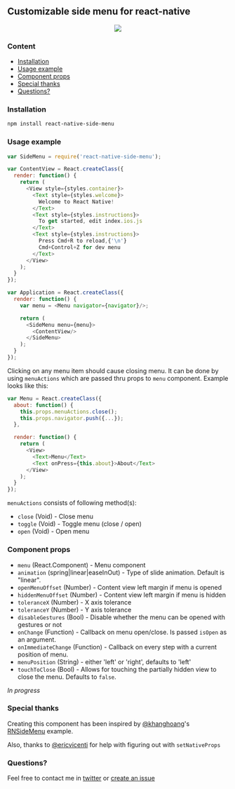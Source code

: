 ## Customizable side menu for react-native
<p align="center">
    <img src ="http://oi61.tinypic.com/2n9l2dz.jpg" />
</p>

### Content
- [Installation](#installation)
- [Usage example](#usage-example)
- [Component props](#component-props)
- [Special thanks](#special-thanks)
- [Questions?](#questions)

### Installation
```bash
npm install react-native-side-menu
```

### Usage example
```javascript
var SideMenu = require('react-native-side-menu');

var ContentView = React.createClass({
  render: function() {
    return (
      <View style={styles.container}>
        <Text style={styles.welcome}>
          Welcome to React Native!
        </Text>
        <Text style={styles.instructions}>
          To get started, edit index.ios.js
        </Text>
        <Text style={styles.instructions}>
          Press Cmd+R to reload,{'\n'}
          Cmd+Control+Z for dev menu
        </Text>
      </View>
    );
  }
});

var Application = React.createClass({
  render: function() {
    var menu = <Menu navigator={navigator}/>;

    return (
      <SideMenu menu={menu}>
        <ContentView/>
      </SideMenu>
    );
  }
});
```

Clicking on any menu item should cause closing menu. It can be done by using `menuActions` which are passed thru props to `menu` component. Example looks like this:

```javascript
var Menu = React.createClass({
  about: function() {
    this.props.menuActions.close();
    this.props.navigator.push({...});
  },

  render: function() {
    return (
      <View>
        <Text>Menu</Text>
        <Text onPress={this.about}>About</Text>
      </View>
    );
  }
});
```

`menuActions` consists of following method(s):
- `close` (Void) - Close menu
- `toggle` (Void) - Toggle menu (close / open)
- `open` (Void) - Open menu

### Component props
- `menu` (React.Component) - Menu component
- `animation` (spring|linear|easeInOut) - Type of slide animation. Default is "linear".
- `openMenuOffset` (Number) - Content view left margin if menu is opened
- `hiddenMenuOffset` (Number) - Content view left margin if menu is hidden
- `toleranceX` (Number) - X axis tolerance
- `toleranceY` (Number) - Y axis tolerance
- `disableGestures` (Bool) - Disable whether the menu can be opened with gestures or not
- `onChange` (Function) - Callback on menu open/close. Is passed `isOpen` as an argument.
- `onImmediateChange` (Function) - Callback on every step with a current position of menu.
- `menuPosition` (String) - either 'left' or 'right', defaults to 'left'
- `touchToClose` (Bool) - Allows for touching the partially hidden view to close the menu. Defaults to `false`.

*In progress*

### Special thanks
Creating this component has been inspired by [@khanghoang](https://github.com/khanghoang)'s [RNSideMenu](https://github.com/khanghoang/RNSideMenu) example.

Also, thanks to [@ericvicenti](https://github.com/ericvicenti) for help with figuring out with `setNativeProps`

### Questions?
Feel free to contact me in [twitter](https://twitter.com/kureevalexey) or [create an issue](https://github.com/Kureev/react-native-side-menu/issues/new)
